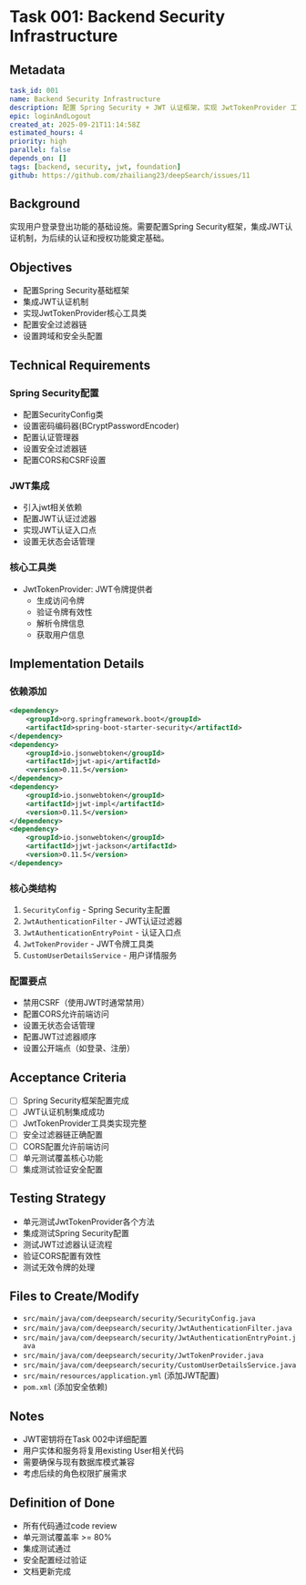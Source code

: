 # Task 001: Backend Security Infrastructure

## Metadata
```yaml
task_id: 001
name: Backend Security Infrastructure
description: 配置 Spring Security + JWT 认证框架，实现 JwtTokenProvider 工具类
epic: loginAndLogout
created_at: 2025-09-21T11:14:58Z
estimated_hours: 4
priority: high
parallel: false
depends_on: []
tags: [backend, security, jwt, foundation]
github: https://github.com/zhailiang23/deepSearch/issues/11
```

## Background
实现用户登录登出功能的基础设施。需要配置Spring Security框架，集成JWT认证机制，为后续的认证和授权功能奠定基础。

## Objectives
- 配置Spring Security基础框架
- 集成JWT认证机制
- 实现JwtTokenProvider核心工具类
- 配置安全过滤器链
- 设置跨域和安全头配置

## Technical Requirements

### Spring Security配置
- 配置SecurityConfig类
- 设置密码编码器(BCryptPasswordEncoder)
- 配置认证管理器
- 设置安全过滤器链
- 配置CORS和CSRF设置

### JWT集成
- 引入jwt相关依赖
- 配置JWT认证过滤器
- 实现JWT认证入口点
- 设置无状态会话管理

### 核心工具类
- JwtTokenProvider: JWT令牌提供者
  - 生成访问令牌
  - 验证令牌有效性
  - 解析令牌信息
  - 获取用户信息

## Implementation Details

### 依赖添加
```xml
<dependency>
    <groupId>org.springframework.boot</groupId>
    <artifactId>spring-boot-starter-security</artifactId>
</dependency>
<dependency>
    <groupId>io.jsonwebtoken</groupId>
    <artifactId>jjwt-api</artifactId>
    <version>0.11.5</version>
</dependency>
<dependency>
    <groupId>io.jsonwebtoken</groupId>
    <artifactId>jjwt-impl</artifactId>
    <version>0.11.5</version>
</dependency>
<dependency>
    <groupId>io.jsonwebtoken</groupId>
    <artifactId>jjwt-jackson</artifactId>
    <version>0.11.5</version>
</dependency>
```

### 核心类结构
1. `SecurityConfig` - Spring Security主配置
2. `JwtAuthenticationFilter` - JWT认证过滤器
3. `JwtAuthenticationEntryPoint` - 认证入口点
4. `JwtTokenProvider` - JWT令牌工具类
5. `CustomUserDetailsService` - 用户详情服务

### 配置要点
- 禁用CSRF（使用JWT时通常禁用）
- 配置CORS允许前端访问
- 设置无状态会话管理
- 配置JWT过滤器顺序
- 设置公开端点（如登录、注册）

## Acceptance Criteria
- [ ] Spring Security框架配置完成
- [ ] JWT认证机制集成成功
- [ ] JwtTokenProvider工具类实现完整
- [ ] 安全过滤器链正确配置
- [ ] CORS配置允许前端访问
- [ ] 单元测试覆盖核心功能
- [ ] 集成测试验证安全配置

## Testing Strategy
- 单元测试JwtTokenProvider各个方法
- 集成测试Spring Security配置
- 测试JWT过滤器认证流程
- 验证CORS配置有效性
- 测试无效令牌的处理

## Files to Create/Modify
- `src/main/java/com/deepsearch/security/SecurityConfig.java`
- `src/main/java/com/deepsearch/security/JwtAuthenticationFilter.java`
- `src/main/java/com/deepsearch/security/JwtAuthenticationEntryPoint.java`
- `src/main/java/com/deepsearch/security/JwtTokenProvider.java`
- `src/main/java/com/deepsearch/security/CustomUserDetailsService.java`
- `src/main/resources/application.yml` (添加JWT配置)
- `pom.xml` (添加安全依赖)

## Notes
- JWT密钥将在Task 002中详细配置
- 用户实体和服务将复用existing User相关代码
- 需要确保与现有数据库模式兼容
- 考虑后续的角色权限扩展需求

## Definition of Done
- 所有代码通过code review
- 单元测试覆盖率 >= 80%
- 集成测试通过
- 安全配置经过验证
- 文档更新完成